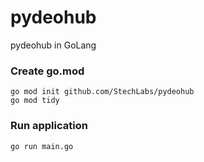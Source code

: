 # pydeohub
pydeohub in GoLang


### Create go.mod
```
go mod init github.com/StechLabs/pydeohub
go mod tidy
```


### Run application
```go run main.go```